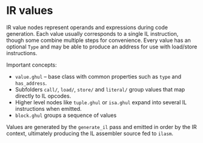 # IR values

IR value nodes represent operands and expressions during code generation.  Each value usually corresponds to a single IL instruction, though some combine multiple steps for convenience.  Every value has an optional `Type` and may be able to produce an address for use with load/store instructions.

Important concepts:

- `value.ghul` – base class with common properties such as `type` and `has_address`.
- Subfolders `call/`, `load/`, `store/` and `literal/` group values that map directly to IL opcodes.
- Higher level nodes like `tuple.ghul` or `isa.ghul` expand into several IL instructions when emitted.
- `block.ghul` groups a sequence of values

Values are generated by the `generate_il` pass and emitted in order by the IR context, ultimately producing the IL assembler source fed to `ilasm`.
